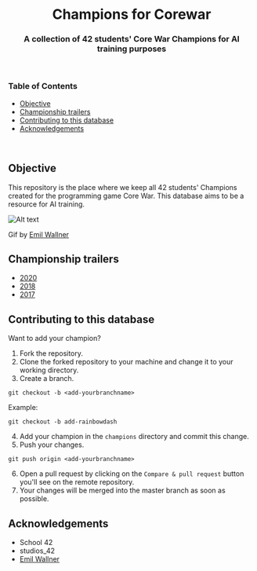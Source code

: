 <h1 align="center">
  Champions for Corewar
</h1>
<h3 align="center">
  A collection of 42 students' Core War Champions for AI training purposes
</h3>
<br/>

### Table of Contents

- [Objective](#objective)
- [Championship trailers](#championship-trailers)
- [Contributing to this database](#contributing-to-this-database)
- [Acknowledgements](#acknowledgements)
<br>

## Objective

This repository is the place where we keep all 42 students' Champions created for the programming game Core War. This database aims to be a resource for AI training.

![Alt text](http://g.recordit.co/pyyAggYcWm.gif "In action")

Gif by [Emil Wallner](https://github.com/emilwallner/Corewar)

## Championship trailers

* [2020](https://www.youtube.com/watch?v=HyrjZS6RwrI&list=PLVQYiy6xNUxw5PyfsTW2lHTnL-FjI9Nkz&index=2&t=0s)
* [2018](https://www.youtube.com/watch?v=R-OkYyzp-DI&list=PLVQYiy6xNUxw5PyfsTW2lHTnL-FjI9Nkz&index=6&t=0s)
* [2017](https://www.youtube.com/watch?v=Kcn7Zec4RHY&list=PLVQYiy6xNUxw5PyfsTW2lHTnL-FjI9Nkz&index=14&t=0s)

## Contributing to this database

Want to add your champion?

1. Fork the repository.
2. Clone the forked repository to your machine and change it to your working directory.
3. Create a branch.

```console
git checkout -b <add-yourbranchname>
```

Example:
```console
git checkout -b add-rainbowdash
```

4. Add your champion in the `champions` directory and commit this change.
5. Push your changes.

```console
git push origin <add-yourbranchname>
```
6. Open a pull request by clicking on the `Compare & pull request` button you'll see on the remote repository.
7. Your changes will be merged into the master branch as soon as possible.

## Acknowledgements

* School 42
* studios_42
* [Emil Wallner](https://github.com/emilwallner)